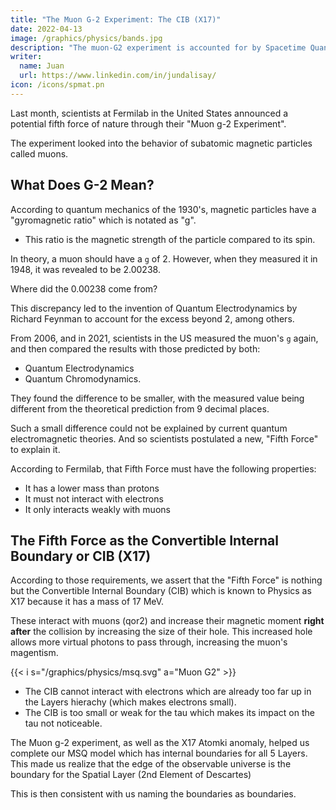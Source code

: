 ```yaml
---
title: "The Muon G-2 Experiment: The CIB (X17)"
date: 2022-04-13
image: /graphics/physics/bands.jpg
description: "The muon-G2 experiment is accounted for by Spacetime Quanta we call Aetherspace" 
writer:
  name: Juan
  url: https://www.linkedin.com/in/jundalisay/
icon: /icons/spmat.pn
---
```




Last month, scientists at Fermilab in the United States announced a potential fifth force of nature through their "Muon g-2 Experiment".

The experiment looked into the behavior of subatomic magnetic particles called muons. 


## What Does G-2 Mean?

According to quantum mechanics of the 1930's, magnetic particles have a "gyromagnetic ratio" which is notated as "g". 
- This ratio is the magnetic strength of the particle compared to its spin. 

In theory, a muon should have a `g` of 2. However, when they measured it in 1948, it was revealed to be 2.00238.

Where did the 0.00238 come from?

This discrepancy led to the invention of Quantum Electrodynamics by Richard Feynman to account for the excess beyond 2, among others.

From 2006, and in 2021, scientists in the US measured the muon's `g` again, and then compared the results with those predicted by both:
- Quantum Electrodynamics
- Quantum Chromodynamics. 

They found the difference to be smaller, with the measured value being different from the theoretical prediction from 9 decimal places.

Such a small difference could not be explained by current quantum electromagnetic theories. And so scientists postulated a new, "Fifth Force" to explain it. 

According to Fermilab, that Fifth Force must have the following properties:
- It has a lower mass than protons
- It must not interact with electrons
- It only interacts weakly with muons


## The Fifth Force as the Convertible Internal Boundary or CIB (X17)
<!-- Qost3 -->

According to those requirements, we assert that the "Fifth Force" is nothing but the Convertible Internal Boundary (CIB) which is known to Physics as X17 because it has a mass of 17 MeV. 

These interact with muons (qor2) and increase their magnetic moment **right after** the collision by increasing the size of their hole. This increased hole allows more virtual photons to pass through, increasing the muon's magentism. 

{{< i s="/graphics/physics/msq.svg" a="Muon G2" >}}
<!-- going inside their hole. 

, but not smaller electrons (qor1)  -->

- The CIB cannot interact with electrons which are already too far up in the Layers hierachy (which makes electrons small). 
- The CIB is too small or weak for the tau which makes its impact on the tau not noticeable.

The Muon g-2 experiment, as well as the X17 Atomki anomaly, helped us complete our MSQ model which has internal boundaries for all 5 Layers. This made us realize that the edge of the observable universe is the boundary for the Spatial Layer (2nd Element of Descartes)

This is then consistent with us naming the boundaries as boundaries. 

<!-- https://www.bbc.com/news/science-environment-66407099 -->